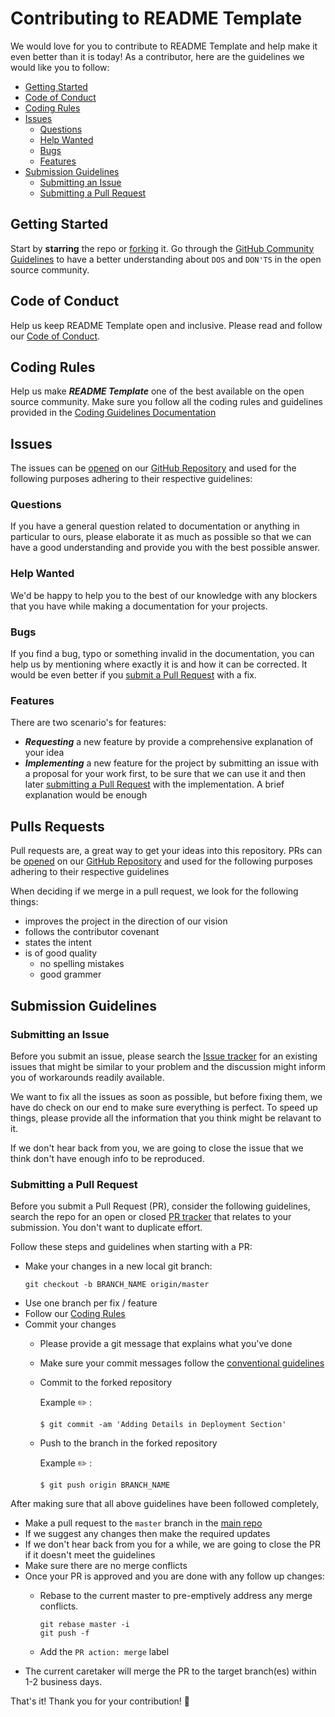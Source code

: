 # Contributing to README Template

We would love for you to contribute to README Template and help make it even better than it is today! As a contributor, here are the guidelines we would like you to follow:

- [Getting Started](#getting-started)
- [Code of Conduct](#code-of-conduct)
- [Coding Rules](#rules)
- [Issues](#issues)
  - [Questions](#questions)
  - [Help Wanted](#help-wanted)
  - [Bugs](#bugs)
  - [Features](#features)
- [Submission Guidelines](#submit)
  - [Submitting an Issue](#submitting-an-issue)
  - [Submitting a Pull Request](#submitting-a-pull-request)

## Getting Started

Start by **starring** the repo or [forking](https://github.com/madhur-taneja/README-Template/fork) it. Go through the [GitHub Community Guidelines](https://help.github.com/en/github/site-policy/github-community-guidelines) to have a better understanding about `DOS` and `DON'TS` in the open source community.

## Code of Conduct

Help us keep README Template open and inclusive. Please read and follow our [Code of Conduct](https://github.com/madhur-taneja/README-Template/blob/master/CODE_OF_CONDUCT.md).

## Coding Rules

Help us make ***README Template*** one of the best available on the open source community. Make sure you follow all the coding rules and guidelines provided in the [Coding Guidelines Documentation](https://github.com/madhur-taneja/README-Template/blob/master/CODING_GUIDELINES.md)

## Issues

The issues can be [opened](#submitting-an-issue) on our [GitHub Repository][github] and used for the following purposes adhering to their respective guidelines:

### Questions
If you have a general question related to documentation or anything in particular to ours, please elaborate it as much as possible so that we can have a good understanding and provide you with the best possible answer.

### Help Wanted
We'd be happy to help you to the best of our knowledge with any blockers that you have while making a documentation for your projects.

### Bugs
If you find a bug, typo or something invalid in the documentation, you can help us by mentioning where exactly it is and how it can be corrected. It would be even better if you [submit a Pull Request](#submitting-a-pull-request) with a fix.

### Features
There are two scenario's for features:

* ***Requesting*** a new feature by provide a comprehensive explanation of your idea
* ***Implementing*** a new feature for the project by submitting an issue with a proposal for your work first, to be sure that we can use it and then later [submitting a Pull Request](#submitting-a-pull-request) with the implementation. A brief explanation would be enough

## Pulls Requests

Pull requests are, a great way to get your ideas into this repository. PRs can be [opened](#submitting-a-pull-request) on our [GitHub Repository][github] and used for the following purposes adhering to their respective guidelines

When deciding if we merge in a pull request, we look for the following things:

* improves the project in the direction of our vision
* follows the contributor covenant
* states the intent
* is of good quality
    * no spelling mistakes
    * good grammer

## Submission Guidelines

### Submitting an Issue

Before you submit an issue, please search the [Issue tracker](https://github.com/madhur-taneja/README-Template/issues) for an existing issues that might be similar to your problem and the discussion might inform you of workarounds readily available.

We want to fix all the issues as soon as possible, but before fixing them, we have do check on our end to make sure everything is perfect. To speed up things, please provide all the information that you think might be relavant to it.

If we don't hear back from you, we are going to close the issue that we think don't have enough info to be reproduced.

### Submitting a Pull Request

Before you submit a Pull Request (PR), consider the following guidelines, search the repo for an open or closed [PR tracker](https://github.com/madhur-taneja/README-Template/pulls) that relates to your submission. You don't want to duplicate effort.

Follow these steps and guidelines when starting with a PR:
* Make your changes in a new local git branch:
     ```shell
     git checkout -b BRANCH_NAME origin/master
     ```
* Use one branch per fix / feature
* Follow our [Coding Rules](#coding-rules)
* Commit your changes
    * Please provide a git message that explains what you've done
    * Make sure your commit messages follow the [conventional guidelines](https://gist.github.com/robertpainsi/b632364184e70900af4ab688decf6f53#file-commit-message-guidelines-md)
    * Commit to the forked repository

        Example :pencil2: :
        ```
        $ git commit -am 'Adding Details in Deployment Section'
        ```
    * Push to the branch in the forked repository
        
        Example :pencil2: :
        ```
        $ git push origin BRANCH_NAME
        ```

After making sure that all above guidelines have been followed completely,

* Make a pull request to the `master` branch in the [main repo][github]
* If we suggest any changes then make the required updates
* If we don't hear back from you for a while, we are going to close the PR if it doesn't meet the guidelines
* Make sure there are no merge conflicts    
* Once your PR is approved and you are done with any follow up changes:
    * Rebase to the current master to pre-emptively address any merge conflicts.

        ```shell
        git rebase master -i
        git push -f
        ```
    * Add the `PR action: merge` label
* The current caretaker will merge the PR to the target branch(es) within 1-2 business days.

That's it! Thank you for your contribution! 🎉


[GitHub]: https://github.com/madhur-taneja/README-Template